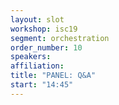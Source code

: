 ```yaml
---
layout: slot
workshop: isc19
segment: orchestration
order_number: 10
speakers:
affiliation:
title: "PANEL: Q&A"
start: "14:45"
---
```

